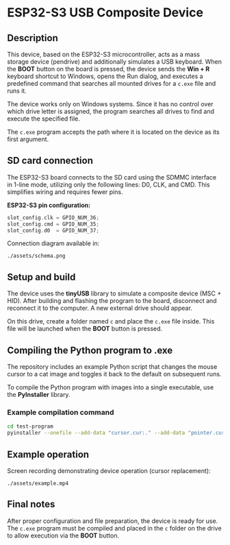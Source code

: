 # ESP32-S3 USB Composite Device

## Description

This device, based on the ESP32-S3 microcontroller, acts as a mass storage device (pendrive) and additionally simulates a USB keyboard. When the **BOOT** button on the board is pressed, the device sends the **Win + R** keyboard shortcut to Windows, opens the Run dialog, and executes a predefined command that searches all mounted drives for a `c.exe` file and runs it.

The device works only on Windows systems. Since it has no control over which drive letter is assigned, the program searches all drives to find and execute the specified file.

The `c.exe` program accepts the path where it is located on the device as its first argument.

## SD card connection

The ESP32-S3 board connects to the SD card using the SDMMC interface in 1-line mode, utilizing only the following lines: D0, CLK, and CMD. This simplifies wiring and requires fewer pins.

**ESP32-S3 pin configuration:**

```c
slot_config.clk = GPIO_NUM_36;
slot_config.cmd = GPIO_NUM_35;
slot_config.d0  = GPIO_NUM_37;
```

Connection diagram available in:

```
./assets/schema.png
```

## Setup and build

The device uses the **tinyUSB** library to simulate a composite device (MSC + HID). After building and flashing the program to the board, disconnect and reconnect it to the computer. A new external drive should appear.

On this drive, create a folder named `c` and place the `c.exe` file inside. This file will be launched when the **BOOT** button is pressed.

## Compiling the Python program to .exe

The repository includes an example Python script that changes the mouse cursor to a cat image and toggles it back to the default on subsequent runs.

To compile the Python program with images into a single executable, use the **PyInstaller** library.

### Example compilation command

```bash
cd test-program
pyinstaller --onefile --add-data "cursor.cur:." --add-data "pointer.cur:." --add-data "state:state" --name c.exe test-program.py
```

## Example operation

Screen recording demonstrating device operation (cursor replacement):

```
./assets/example.mp4
```

## Final notes

After proper configuration and file preparation, the device is ready for use. The `c.exe` program must be compiled and placed in the `c` folder on the drive to allow execution via the **BOOT** button.
